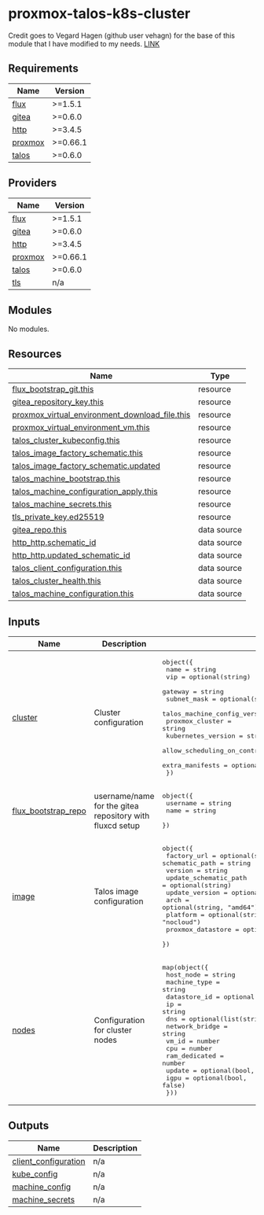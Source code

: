 # proxmox-talos-k8s-cluster

Credit goes to Vegard Hagen (github user vehagn) for the base of this module that I have modified to my needs.
[LINK](https://github.com/vehagn/homelab)

<!-- BEGIN_TF_DOCS -->
## Requirements

| Name | Version |
|------|---------|
| <a name="requirement_flux"></a> [flux](#requirement\_flux) | >=1.5.1 |
| <a name="requirement_gitea"></a> [gitea](#requirement\_gitea) | >=0.6.0 |
| <a name="requirement_http"></a> [http](#requirement\_http) | >=3.4.5 |
| <a name="requirement_proxmox"></a> [proxmox](#requirement\_proxmox) | >=0.66.1 |
| <a name="requirement_talos"></a> [talos](#requirement\_talos) | >=0.6.0 |

## Providers

| Name | Version |
|------|---------|
| <a name="provider_flux"></a> [flux](#provider\_flux) | >=1.5.1 |
| <a name="provider_gitea"></a> [gitea](#provider\_gitea) | >=0.6.0 |
| <a name="provider_http"></a> [http](#provider\_http) | >=3.4.5 |
| <a name="provider_proxmox"></a> [proxmox](#provider\_proxmox) | >=0.66.1 |
| <a name="provider_talos"></a> [talos](#provider\_talos) | >=0.6.0 |
| <a name="provider_tls"></a> [tls](#provider\_tls) | n/a |

## Modules

No modules.

## Resources

| Name | Type |
|------|------|
| [flux_bootstrap_git.this](https://registry.terraform.io/providers/fluxcd/flux/latest/docs/resources/bootstrap_git) | resource |
| [gitea_repository_key.this](https://registry.terraform.io/providers/go-gitea/gitea/latest/docs/resources/repository_key) | resource |
| [proxmox_virtual_environment_download_file.this](https://registry.terraform.io/providers/bpg/proxmox/latest/docs/resources/virtual_environment_download_file) | resource |
| [proxmox_virtual_environment_vm.this](https://registry.terraform.io/providers/bpg/proxmox/latest/docs/resources/virtual_environment_vm) | resource |
| [talos_cluster_kubeconfig.this](https://registry.terraform.io/providers/siderolabs/talos/latest/docs/resources/cluster_kubeconfig) | resource |
| [talos_image_factory_schematic.this](https://registry.terraform.io/providers/siderolabs/talos/latest/docs/resources/image_factory_schematic) | resource |
| [talos_image_factory_schematic.updated](https://registry.terraform.io/providers/siderolabs/talos/latest/docs/resources/image_factory_schematic) | resource |
| [talos_machine_bootstrap.this](https://registry.terraform.io/providers/siderolabs/talos/latest/docs/resources/machine_bootstrap) | resource |
| [talos_machine_configuration_apply.this](https://registry.terraform.io/providers/siderolabs/talos/latest/docs/resources/machine_configuration_apply) | resource |
| [talos_machine_secrets.this](https://registry.terraform.io/providers/siderolabs/talos/latest/docs/resources/machine_secrets) | resource |
| [tls_private_key.ed25519](https://registry.terraform.io/providers/hashicorp/tls/latest/docs/resources/private_key) | resource |
| [gitea_repo.this](https://registry.terraform.io/providers/go-gitea/gitea/latest/docs/data-sources/repo) | data source |
| [http_http.schematic_id](https://registry.terraform.io/providers/hashicorp/http/latest/docs/data-sources/http) | data source |
| [http_http.updated_schematic_id](https://registry.terraform.io/providers/hashicorp/http/latest/docs/data-sources/http) | data source |
| [talos_client_configuration.this](https://registry.terraform.io/providers/siderolabs/talos/latest/docs/data-sources/client_configuration) | data source |
| [talos_cluster_health.this](https://registry.terraform.io/providers/siderolabs/talos/latest/docs/data-sources/cluster_health) | data source |
| [talos_machine_configuration.this](https://registry.terraform.io/providers/siderolabs/talos/latest/docs/data-sources/machine_configuration) | data source |

## Inputs

| Name | Description | Type | Default | Required |
|------|-------------|------|---------|:--------:|
| <a name="input_cluster"></a> [cluster](#input\_cluster) | Cluster configuration | <pre>object({<br/>    name                                    = string<br/>    vip                                     = optional(string)<br/>    gateway                                 = string<br/>    subnet_mask                             = optional(string, "16")<br/>    talos_machine_config_version            = optional(string)<br/>    proxmox_cluster                         = string<br/>    kubernetes_version                      = string<br/>    allow_scheduling_on_control_plane_nodes = optional(bool, false)<br/>    extra_manifests                         = optional(list(string))<br/>  })</pre> | n/a | yes |
| <a name="input_flux_bootstrap_repo"></a> [flux\_bootstrap\_repo](#input\_flux\_bootstrap\_repo) | username/name for the gitea repository with fluxcd setup | <pre>object({<br/>    username = string<br/>    name     = string<br/>  })</pre> | n/a | yes |
| <a name="input_image"></a> [image](#input\_image) | Talos image configuration | <pre>object({<br/>    factory_url           = optional(string, "https://factory.talos.dev")<br/>    schematic_path        = string<br/>    version               = string<br/>    update_schematic_path = optional(string)<br/>    update_version        = optional(string)<br/>    arch                  = optional(string, "amd64")<br/>    platform              = optional(string, "nocloud")<br/>    proxmox_datastore     = optional(string, "local")<br/>  })</pre> | n/a | yes |
| <a name="input_nodes"></a> [nodes](#input\_nodes) | Configuration for cluster nodes | <pre>map(object({<br/>    host_node      = string<br/>    machine_type   = string<br/>    datastore_id   = optional(string, "samsung-500gb")<br/>    ip             = string<br/>    dns            = optional(list(string))<br/>    network_bridge = string<br/>    vm_id          = number<br/>    cpu            = number<br/>    ram_dedicated  = number<br/>    update         = optional(bool, false)<br/>    igpu           = optional(bool, false)<br/>  }))</pre> | n/a | yes |

## Outputs

| Name | Description |
|------|-------------|
| <a name="output_client_configuration"></a> [client\_configuration](#output\_client\_configuration) | n/a |
| <a name="output_kube_config"></a> [kube\_config](#output\_kube\_config) | n/a |
| <a name="output_machine_config"></a> [machine\_config](#output\_machine\_config) | n/a |
| <a name="output_machine_secrets"></a> [machine\_secrets](#output\_machine\_secrets) | n/a |
<!-- END_TF_DOCS -->
